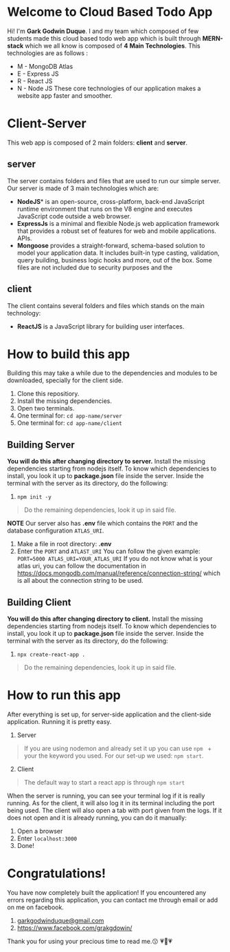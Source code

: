 # Welcome to Cloud Based Todo App

Hi! I'm **Gark Godwin Duque**. I and my team which composed of few students made this cloud based todo web app which is built through **MERN-stack** which we all know is composed of **4 Main Technologies**. This technologies are as follows :
- M - MongoDB Atlas
- E - Express JS
- R - React JS
- N - Node JS
These core technologies of our application makes a website app faster and smoother.

# Client-Server

This web app is composed of 2 main folders: **client** and **server**.

## server

The server contains folders and files that are used to run our simple server.
Our server is made of 3 main technologies which are:
- **NodeJS*** is an open-source, cross-platform, back-end JavaScript runtime environment that runs on the V8 engine and executes JavaScript code outside a web browser.
-  **ExpressJs** is a minimal and flexible Node.js web application framework that provides a robust set of features for web and mobile applications. APIs.
-  **Mongoose** provides a straight-forward, schema-based solution to model your application data. It includes built-in type casting, validation, query building, business logic hooks and more, out of the box.
Some files are not included due to security purposes and the 

## client
The client contains several folders and files which stands on the main technology:
- **ReactJS** is a JavaScript library for building user interfaces.


# How to build this app
Building this may take a while due to the dependencies and modules to be downloaded, specially for the client side.

 1. Clone this repositiory.
 2. Install the missing dependencies.
 3. Open two terminals.
 4. One terminal for: `cd app-name/server`
 5. One terminal for: `cd app-name/client`

## Building Server
**You will do this after changing directory to server.**
Install the missing dependencies starting from nodejs itself. To know which dependencies to install, you look it up to **package.json** file inside the server.
Inside the terminal with the server as its directory, do the following:
 1. `npm init -y`
>Do the remaining dependencies, look it up in said file.

**NOTE**
Our server also has **.env** file which contains the `PORT` and the database configuration `ATLAS_URI`.
1. Make a file in root directory: **.env**
2. Enter the `PORT` and `ATLAST_URI`
 You can follow the given example:
`PORT=5000
ATLAS_URI=YOUR_ATLAS_URI`
If you do not know what is your atlas uri, you can follow the documentation in  https://docs.mongodb.com/manual/reference/connection-string/ which is all about the connection string to be used.


## Building Client
**You will do this after changing directory to client.**
Install the missing dependencies starting from nodejs itself. To know which dependencies to install, you look it up to **package.json** file inside the server.
Inside the terminal with the server as its directory, do the following:
 1. `npx create-react-app .`
>Do the remaining dependencies, look it up in said file.
 

# How to run this app

After everything is set up, for server-side application and the client-side application. Running it is pretty easy.

 1. Server
 >If you are using nodemon and already set it up you can use `npm ` + your the keyword you used. For our set-up we used: `npm start`.
 2. Client
 >The default way to start a react app is through `npm start`

When the server is running, you can see your terminal log if it is really running. As for the client, it will also log it in its terminal including the port being used. The client will also open a tab with port given from the logs. If it does not open and it is already running, you can do it manually:

 1. Open a browser
 2. Enter `localhost:3000`
 3. Done!

# Congratulations!
You have now completely built the application! If you encountered any errors regarding this application, you can contact me through email or add on me on facebook.

 1. garkgodwinduque@gmail.com
 2. https://www.facebook.com/grakgdowin/

Thank you for using your precious time to read me.:kissing:
:heartpulse::star2::heartpulse:
